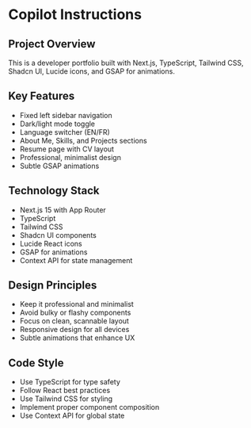 # Copilot Instructions

<!-- Use this file to provide workspace-specific custom instructions to Copilot. For more details, visit https://code.visualstudio.com/docs/copilot/copilot-customization#_use-a-githubcopilotinstructionsmd-file -->

## Project Overview
This is a developer portfolio built with Next.js, TypeScript, Tailwind CSS, Shadcn UI, Lucide icons, and GSAP for animations.

## Key Features
- Fixed left sidebar navigation
- Dark/light mode toggle
- Language switcher (EN/FR)
- About Me, Skills, and Projects sections
- Resume page with CV layout
- Professional, minimalist design
- Subtle GSAP animations

## Technology Stack
- Next.js 15 with App Router
- TypeScript
- Tailwind CSS
- Shadcn UI components
- Lucide React icons
- GSAP for animations
- Context API for state management

## Design Principles
- Keep it professional and minimalist
- Avoid bulky or flashy components
- Focus on clean, scannable layout
- Responsive design for all devices
- Subtle animations that enhance UX

## Code Style
- Use TypeScript for type safety
- Follow React best practices
- Use Tailwind CSS for styling
- Implement proper component composition
- Use Context API for global state
